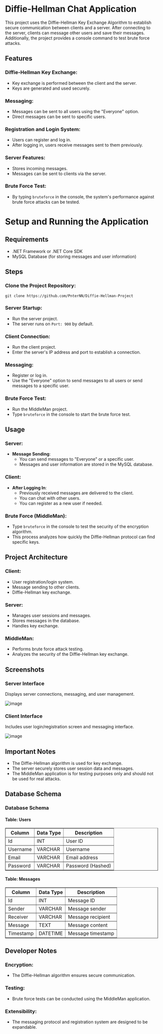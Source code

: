 # Diffie-Hellman Chat Application

This project uses the Diffie-Hellman Key Exchange Algorithm to establish secure communication between clients and a server. After connecting to the server, clients can message other users and save their messages. Additionally, the project provides a console command to test brute force attacks.

## Features

### Diffie-Hellman Key Exchange:
- Key exchange is performed between the client and the server.
- Keys are generated and used securely.

### Messaging:
- Messages can be sent to all users using the "Everyone" option.
- Direct messages can be sent to specific users.

### Registration and Login System:
- Users can register and log in.
- After logging in, users receive messages sent to them previously.

### Server Features:
- Stores incoming messages.
- Messages can be sent to clients via the server.

### Brute Force Test:
- By typing `bruteforce` in the console, the system's performance against brute force attacks can be tested.

# Setup and Running the Application

## Requirements
- .NET Framework or .NET Core SDK
- MySQL Database (for storing messages and user information)

## Steps

### Clone the Project Repository:
```
git clone https://github.com/PnterNN/Diffie-Hellman-Project
```
### Server Startup:

- Run the server project.
- The server runs on `Port: 900` by default.

### Client Connection:

- Run the client project.
- Enter the server's IP address and port to establish a connection.

### Messaging:

- Register or log in.
- Use the "Everyone" option to send messages to all users or send messages to a specific user.

### Brute Force Test:

- Run the MiddleMan project.
- Type `bruteforce` in the console to start the brute force test.

## Usage

### Server:

- **Message Sending**:
  - You can send messages to "Everyone" or a specific user.
  - Messages and user information are stored in the MySQL database.

### Client:

- **After Logging In**:
  - Previously received messages are delivered to the client.
  - You can chat with other users.
  - You can register as a new user if needed.

### Brute Force (MiddleMan):

- Type `bruteforce` in the console to test the security of the encryption algorithm.
- This process analyzes how quickly the Diffie-Hellman protocol can find specific keys.

## Project Architecture

### Client:

- User registration/login system.
- Message sending to other clients.
- Diffie-Hellman key exchange.

### Server:

- Manages user sessions and messages.
- Stores messages in the database.
- Handles key exchange.

### MiddleMan:

- Performs brute force attack testing.
- Analyzes the security of the Diffie-Hellman key exchange.

## Screenshots

### Server Interface

Displays server connections, messaging, and user management.

![image](https://github.com/user-attachments/assets/76d1f460-bdb5-407a-87cd-63be7a1f73a4)

### Client Interface

Includes user login/registration screen and messaging interface.

![image](https://github.com/user-attachments/assets/2eb550a2-529f-4ab7-a473-5451c3aa72e3)

## Important Notes

- The Diffie-Hellman algorithm is used for key exchange.
- The server securely stores user session data and messages.
- The MiddleMan application is for testing purposes only and should not be used for real attacks.

## Database Schema

<div>
  <h3>Database Schema</h3>

  <h4>Table: Users</h4>
  <table border="1">
    <thead>
      <tr>
        <th>Column</th>
        <th>Data Type</th>
        <th>Description</th>
      </tr>
    </thead>
    <tbody>
      <tr>
        <td>Id</td>
        <td>INT</td>
        <td>User ID</td>
      </tr>
      <tr>
        <td>Username</td>
        <td>VARCHAR</td>
        <td>Username</td>
      </tr>
      <tr>
        <td>Email</td>
        <td>VARCHAR</td>
        <td>Email address</td>
      </tr>
      <tr>
        <td>Password</td>
        <td>VARCHAR</td>
        <td>Password (Hashed)</td>
      </tr>
    </tbody>
  </table>

  <h4>Table: Messages</h4>
  <table border="1">
    <thead>
      <tr>
        <th>Column</th>
        <th>Data Type</th>
        <th>Description</th>
      </tr>
    </thead>
    <tbody>
      <tr>
        <td>Id</td>
        <td>INT</td>
        <td>Message ID</td>
      </tr>
      <tr>
        <td>Sender</td>
        <td>VARCHAR</td>
        <td>Message sender</td>
      </tr>
      <tr>
        <td>Receiver</td>
        <td>VARCHAR</td>
        <td>Message recipient</td>
      </tr>
      <tr>
        <td>Message</td>
        <td>TEXT</td>
        <td>Message content</td>
      </tr>
      <tr>
        <td>Timestamp</td>
        <td>DATETIME</td>
        <td>Message timestamp</td>
      </tr>
    </tbody>
  </table>
</div>

## Developer Notes

### Encryption:
- The Diffie-Hellman algorithm ensures secure communication.

### Testing:
- Brute force tests can be conducted using the MiddleMan application.

### Extensibility:
- The messaging protocol and registration system are designed to be expandable.
